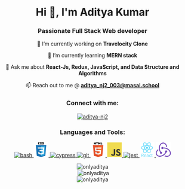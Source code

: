 
<h1 align="center">Hi 👋, I'm Aditya Kumar</h1>
<h3 align="center">Passionate Full Stack Web developer</h3>

<div align="center">

 🔭 I’m currently working on **Travelocity Clone**

 🌱 I’m currently learning **MERN stack**


💬 Ask me about **React-Js, Redux, JavaScript, and Data Structure and Algorithms**

 📫 Reach out to me @ **aditya_nj2_003@masai.school**


<div>  

<h3 align="center">Connect with me:</h3>
<p align="center">
<a href="https://linkedin.com/in/aditya-nj2" target="blank"><img align="center" src="https://raw.githubusercontent.com/rahuldkjain/github-profile-readme-generator/master/src/images/icons/Social/linked-in-alt.svg" alt="aditya-nj2" height="30" width="40" /></a>
</p>

<h3 align="center">Languages and Tools:</h3>
<p align="center"> <a href="https://www.gnu.org/software/bash/" target="_blank"> <img src="https://www.vectorlogo.zone/logos/gnu_bash/gnu_bash-icon.svg" alt="bash" width="40" height="40"/> </a> <a href="https://www.w3schools.com/css/" target="_blank"> <img src="https://raw.githubusercontent.com/devicons/devicon/master/icons/css3/css3-original-wordmark.svg" alt="css3" width="40" height="40"/> </a> <a href="https://www.cypress.io" target="_blank"> <img src="https://raw.githubusercontent.com/simple-icons/simple-icons/6e46ec1fc23b60c8fd0d2f2ff46db82e16dbd75f/icons/cypress.svg" alt="cypress" width="40" height="40"/> </a> <a href="https://git-scm.com/" target="_blank"> <img src="https://www.vectorlogo.zone/logos/git-scm/git-scm-icon.svg" alt="git" width="40" height="40"/> </a> <a href="https://www.w3.org/html/" target="_blank"> <img src="https://raw.githubusercontent.com/devicons/devicon/master/icons/html5/html5-original-wordmark.svg" alt="html5" width="40" height="40"/> </a> <a href="https://developer.mozilla.org/en-US/docs/Web/JavaScript" target="_blank"> <img src="https://raw.githubusercontent.com/devicons/devicon/master/icons/javascript/javascript-original.svg" alt="javascript" width="40" height="40"/> </a> <a href="https://jestjs.io" target="_blank"> <img src="https://www.vectorlogo.zone/logos/jestjsio/jestjsio-icon.svg" alt="jest" width="40" height="40"/> </a> <a href="https://reactjs.org/" target="_blank"> <img src="https://raw.githubusercontent.com/devicons/devicon/master/icons/react/react-original-wordmark.svg" alt="react" width="40" height="40"/> </a> <a href="https://redux.js.org" target="_blank"> <img src="https://raw.githubusercontent.com/devicons/devicon/master/icons/redux/redux-original.svg" alt="redux" width="40" height="40"/> </a>  </p>

<div align="center"><img  src="https://github-readme-stats.vercel.app/api/top-langs?username=onlyaditya&show_icons=true&locale=en&layout=compact" alt="onlyaditya" /></div>
  
<div align="center">&nbsp;<img  src="https://github-readme-stats.vercel.app/api?username=onlyaditya&show_icons=true&locale=en" alt="onlyaditya" /></div>
  
 
 <div align="center"><img  src="https://github-readme-streak-stats.herokuapp.com/?user=onlyaditya&" alt="onlyaditya" /></div>
 



